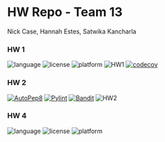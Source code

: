 # HW Repo - Team 13

Nick Case, Hannah Estes, Satwika Kancharla

### HW 1
![language](https://img.shields.io/badge/Language-Python-blue)
![license](https://img.shields.io/badge/License-MIT-green)
![platform](https://img.shields.io/badge/Platform-Linux-purple)
![HW1](https://github.com/SE-Fall-2024/HW/actions/workflows/hw1.yml/badge.svg)
[![codecov](https://codecov.io/gh/SE-Fall-2024/HW/graph/badge.svg?token=MGDF8WAVSP)](https://codecov.io/gh/SE-Fall-2024/HW)

### HW 2
[![AutoPep8](https://github.com/SE-Fall-2024/HW/actions/workflows/hw2_autopep8.yml/badge.svg)](https://github.com/SE-Fall-2024/HW/actions/workflows/hw2_autopep8.yml)
[![Pylint](https://github.com/SE-Fall-2024/HW/actions/workflows/hw2_pylint.yml/badge.svg)](https://github.com/SE-Fall-2024/HW/actions/workflows/hw2_pylint.yml)
[![Bandit](https://github.com/SE-Fall-2024/HW/actions/workflows/hw2_Bandit.yml/badge.svg)](https://github.com/SE-Fall-2024/HW/actions/workflows/hw2_Bandit.yml)
![HW2](https://github.com/SE-Fall-2024/HW/actions/workflows/hw2.yml/badge.svg)

### HW 4
![language](https://img.shields.io/badge/Language-Shell-blue)
![license](https://img.shields.io/badge/License-MIT-green)
![platform](https://img.shields.io/badge/Platform-Linux-purple)
